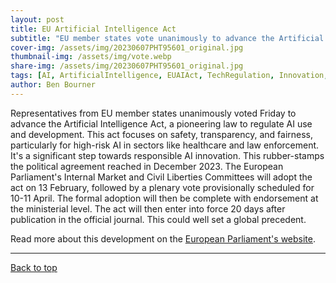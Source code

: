 ```yaml
---
layout: post
title: EU Artificial Intelligence Act
subtitle: "EU member states vote unanimously to advance the Artificial Intelligence Act"
cover-img: /assets/img/20230607PHT95601_original.jpg
thumbnail-img: /assets/img/vote.webp
share-img: /assets/img/20230607PHT95601_original.jpg
tags: [AI, ArtificialIntelligence, EUAIAct, TechRegulation, Innovation, DigitalEthics]
author: Ben Bourner
---
```

Representatives from EU member states unanimously voted Friday to advance the Artificial Intelligence Act, a pioneering law to regulate AI use and development. This act focuses on safety, transparency, and fairness, particularly for high-risk AI in sectors like healthcare and law enforcement. It's a significant step towards responsible AI innovation. This rubber-stamps the political agreement reached in December 2023. The European Parliament's Internal Market and Civil Liberties Committees will adopt the act on 13 February, followed by a plenary vote provisionally scheduled for 10-11 April. The formal adoption will then be complete with endorsement at the ministerial level. The act will then enter into force 20 days after publication in the official journal. This could well set a global precedent. 

Read more about this development on the [European Parliament's website](https://www.europarl.europa.eu/news/en/headlines/society/20230601STO93804/eu-ai-act-first-regulation-on-artificial-intelligence).

---

[Back to top](#top)
